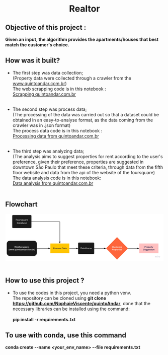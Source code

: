 <h1 align="center"> Realtor </h1>

## Objective of this project : 
**Given an input, the algorithm provides the apartments/houses that best match the customer's choice.**

## How was it built?
* The first step was data collection;<br/> 
(Property data were collected through a crawler from the www.quintoandar.com.br)<br/> 
The web scrapping code is in this notebook : <br/>
[Scrapping quintoandar.com.br](code/scrapping_quintoAndar.ipynb)<br/><br/>

* The second step was process data;<br/>
(The processing of the data was carried out so that a dataset could be obtained in an easy-to-analyse format, as the data coming from the crawler was in .json format)<br/>
The process data code is in this notebook : <br/>
[Processing data from quintoandar.com.br](code/process_data.ipynb)<br/><br/>

* The third step was analyzing data;<br/>
(The analysis aims to suggest properties for rent according to the user's preference, given their preference, properties are suggested in downtown São Paulo that meet these criteria, through data from the fifth floor website and data from the api of the website of the foursquare)<br/>
The data analysis code is in this notebook: <br/>
[Data analysis from quintoandar.com.br](code/analyzing_data.ipynb)<br/><br/>

## Flowchart
![FlowChart](docs/Flowchart.png)
<br/><br/>

## How to use this project ?
* To use the codes in this project, you need a python venv.<br/> 
The repository can be cloned using **git clone https://github.com/NophaieViscente/quintoAndar**, done that the necessary libraries can be installed using the command:<br/><br/>
**pip install -r requirements.txt**


## To use with conda, use this command
**conda create --name <your_env_name> --file requirements.txt**